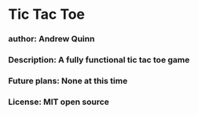 # Tic Tac Toe

### author: Andrew Quinn

### Description: A fully functional tic tac toe game

### Future plans: None at this time

### License: MIT open source
